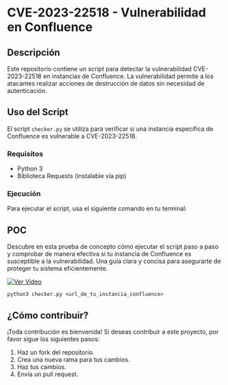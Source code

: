
# CVE-2023-22518 - Vulnerabilidad en Confluence

## Descripción
Este repositorio contiene un script para detectar la vulnerabilidad CVE-2023-22518 en instancias de Confluence. La vulnerabilidad permite a los atacantes realizar acciones de destrucción de datos sin necesidad de autenticación.

## Uso del Script
El script `checker.py` se utiliza para verificar si una instancia específica de Confluence es vulnerable a CVE-2023-22518.

### Requisitos
- Python 3
- Biblioteca Requests (instalable vía pip)

### Ejecución
Para ejecutar el script, usa el siguiente comando en tu terminal:

## POC
Descubre en esta prueba de concepto cómo ejecutar el script paso a paso y comprobar de manera efectiva si tu instancia de Confluence es susceptible a la vulnerabilidad. Una guía clara y concisa para asegurarte de proteger tu sistema eficientemente.

[![Ver Video](https://img.youtube.com/vi/zv2C-2RWOqw/0.jpg)](https://youtu.be/zv2C-2RWOqw)



```
python3 checker.py <url_de_tu_instancia_confluence>
```
## ¿Cómo contribuir?
¡Toda contribución es bienvenida! Si deseas contribuir a este proyecto, por favor sigue los siguientes pasos:
1. Haz un fork del repositorio.
2. Crea una nueva rama para tus cambios.
3. Haz tus cambios.
4. Envía un pull request.

